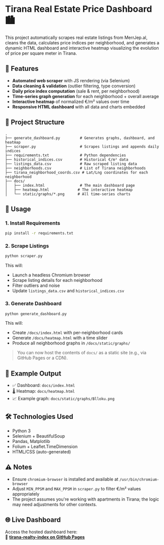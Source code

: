 # Tirana Real Estate Price Dashboard 🏙️

This project automatically scrapes real estate listings from MerrJep.al, cleans the data, calculates price indices per neighborhood, and generates a dynamic HTML dashboard and interactive heatmap visualizing the evolution of price per square meter in Tirana.

## 🔧 Features

- **Automated web scraper** with JS rendering (via Selenium)
- **Data cleaning & validation** (outlier filtering, type conversion)
- **Daily price index computation** (sale & rent, per neighborhood)
- **Time-series graph generation** for each neighborhood + overall average
- **Interactive heatmap** of normalized €/m² values over time
- **Responsive HTML dashboard** with all data and charts embedded

## 📁 Project Structure

```
.
├── generate_dashboard.py         # Generates graphs, dashboard, and heatmap
├── scraper.py                    # Scrapes listings and appends daily indices
├── requirements.txt              # Python dependencies
├── historical_indices.csv        # Historical €/m² data
├── listings_data.csv             # Raw scraped listing data
├── neighborhoods.csv             # List of Tirana neighborhoods
├── tirana_neighborhood_coords.csv # Lat/Lng coordinates for each neighborhood
├── docs/
│   ├── index.html                # The main dashboard page
│   ├── heatmap.html             # The interactive heatmap
│   └── static/graphs/*.png      # All time-series charts
```

## 🚀 Usage

### 1. Install Requirements

```bash
pip install -r requirements.txt
```

### 2. Scrape Listings

```bash
python scraper.py
```

This will:
- Launch a headless Chromium browser
- Scrape listing details for each neighborhood
- Filter outliers and noise
- Update `listings_data.csv` and `historical_indices.csv`

### 3. Generate Dashboard

```bash
python generate_dashboard.py
```

This will:
- Create `/docs/index.html` with per-neighborhood cards
- Generate `/docs/heatmap.html` with a time slider
- Produce all neighborhood graphs in `/docs/static/graphs/`

> You can now host the contents of `docs/` as a static site (e.g., via GitHub Pages or a CDN).

## 🧪 Example Output

- ✅ Dashboard: `docs/index.html`
- 🌡️ Heatmap: `docs/heatmap.html`
- 📈 Example graph: `docs/static/graphs/Blloku.png`

## 🛠️ Technologies Used

- Python 3
- Selenium + BeautifulSoup
- Pandas, Matplotlib
- Folium + Leaflet.TimeDimension
- HTML/CSS (auto-generated)

## ⚠️ Notes

- Ensure `chromium-browser` is installed and available at `/usr/bin/chromium-browser`
- Adjust `MIN_PPSM` and `MAX_PPSM` in `scraper.py` to filter €/m² values appropriately
- The project assumes you're working with apartments in Tirana; the logic may need adjustments for other contexts.
## 🌐 Live Dashboard

Access the hosted dashboard here:  
🔗 **[tirana-realty-index on GitHub Pages](https://fluffyorang3.github.io/tirana-realty-index/)**
